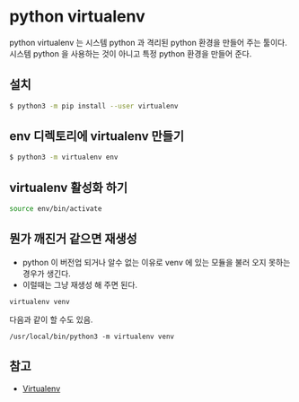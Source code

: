 # python virtualenv
python virtualenv 는 시스템 python 과 격리된 python 환경을 만들어 주는 툴이다. 시스템 python 을 사용하는 것이 아니고 특정 python 환경을 만들어 준다.

## 설치
```bash
$ python3 -m pip install --user virtualenv
```

## env 디렉토리에 virtualenv 만들기
```bash
$ python3 -m virtualenv env
```

## virtualenv 활성화 하기
```bash
source env/bin/activate
```

## 뭔가 깨진거 같으면 재생성
* python 이 버전업 되거나 알수 없는 이유로 venv 에 있는 모듈을 불러 오지 못하는 경우가 생긴다.
* 이럴때는 그냥 재생성 해 주면 된다.
```
virtualenv venv
```

다음과 같이 할 수도 있음.
```
/usr/local/bin/python3 -m virtualenv venv
```

## 참고
* [Virtualenv](https://virtualenv.pypa.io)
